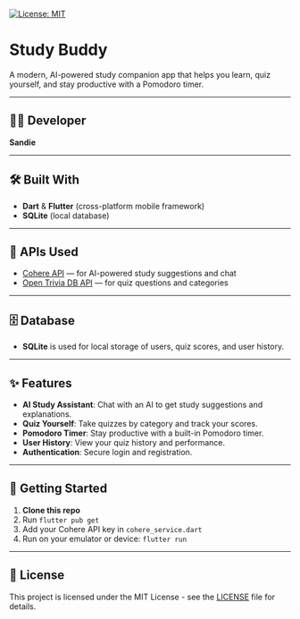 [![License: MIT](https://img.shields.io/badge/License-MIT-yellow.svg)](LICENSE)

# Study Buddy
A modern, AI-powered study companion app that helps you learn, quiz yourself, and stay productive with a Pomodoro timer.

---

## 👨‍💻 Developer
**Sandie**

---

## 🛠️ Built With
- **Dart** & **Flutter** (cross-platform mobile framework)
- **SQLite** (local database)

---

## 🔗 APIs Used
- [Cohere API](https://cohere.com/) — for AI-powered study suggestions and chat
- [Open Trivia DB API](https://opentdb.com/) — for quiz questions and categories

---

## 🗄️ Database
- **SQLite** is used for local storage of users, quiz scores, and user history.

---

## ✨ Features
- **AI Study Assistant**: Chat with an AI to get study suggestions and explanations.
- **Quiz Yourself**: Take quizzes by category and track your scores.
- **Pomodoro Timer**: Stay productive with a built-in Pomodoro timer.
- **User History**: View your quiz history and performance.
- **Authentication**: Secure login and registration.

---

## 🚀 Getting Started
1. **Clone this repo**
2. Run `flutter pub get`
3. Add your Cohere API key in `cohere_service.dart`
4. Run on your emulator or device: `flutter run`

---

## 📄 License
This project is licensed under the MIT License - see the [LICENSE](LICENSE) file for details.
